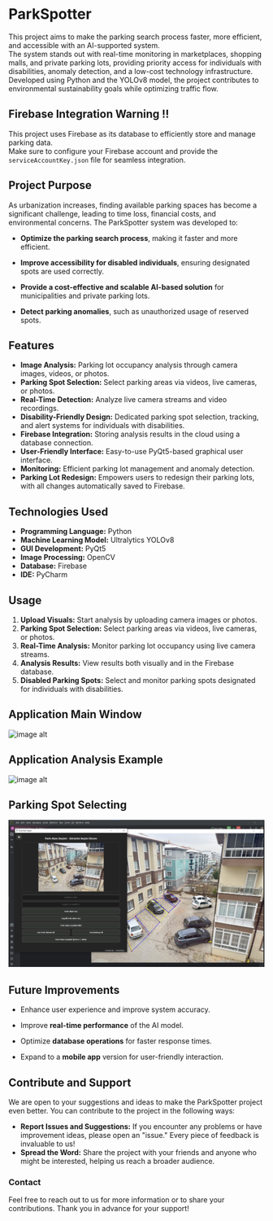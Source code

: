 # ParkSpotter

This project aims to make the parking search process faster, more efficient, and accessible with an AI-supported system.  
The system stands out with real-time monitoring in marketplaces, shopping malls, and private parking lots, providing priority access for individuals with disabilities, anomaly detection, and a low-cost technology infrastructure.  
Developed using Python and the YOLOv8 model, the project contributes to environmental sustainability goals while optimizing traffic flow.

## Firebase Integration Warning !!
This project uses Firebase as its database to efficiently store and manage parking data.  
Make sure to configure your Firebase account and provide the `serviceAccountKey.json` file for seamless integration.

## Project Purpose

As urbanization increases, finding available parking spaces has become a significant challenge, leading to time loss, financial costs, and environmental concerns. The ParkSpotter system was developed to:

- **Optimize the parking search process**, making it faster and more efficient.

- **Improve accessibility for disabled individuals**, ensuring designated spots are used correctly.

- **Provide a cost-effective and scalable AI-based solution** for municipalities and private parking lots.

- **Detect parking anomalies**, such as unauthorized usage of reserved spots.

## Features

- **Image Analysis:** Parking lot occupancy analysis through camera images, videos, or photos.
- **Parking Spot Selection:** Select parking areas via videos, live cameras, or photos.
- **Real-Time Detection:** Analyze live camera streams and video recordings.
- **Disability-Friendly Design:** Dedicated parking spot selection, tracking, and alert systems for individuals with disabilities.
- **Firebase Integration:** Storing analysis results in the cloud using a database connection.
- **User-Friendly Interface:** Easy-to-use PyQt5-based graphical user interface.
- **Monitoring:** Efficient parking lot management and anomaly detection.
- **Parking Lot Redesign:** Empowers users to redesign their parking lots, with all changes automatically saved to Firebase.


## Technologies Used

- **Programming Language:** Python
- **Machine Learning Model:** Ultralytics YOLOv8
- **GUI Development:** PyQt5
- **Image Processing:** OpenCV
- **Database:** Firebase
- **IDE:** PyCharm


## Usage

1. **Upload Visuals:** Start analysis by uploading camera images or photos.
2. **Parking Spot Selection:** Select parking areas via videos, live cameras, or photos.
3. **Real-Time Analysis:** Monitor parking lot occupancy using live camera streams.
4. **Analysis Results:** View results both visually and in the Firebase database.
5. **Disabled Parking Spots:** Select and monitor parking spots designated for individuals with disabilities.


## Application Main Window

![image alt](https://github.com/YasinEfeee/ParkSpotter/blob/43947c8396f464e87bd02297a8e1635db1595e50/Full_app_with_live_video_and_camera_tracing/In-app%20images/%C5%9Eekil%20main.jpg)

## Application Analysis Example

![image alt](https://github.com/YasinEfeee/ParkSpotter/blob/43947c8396f464e87bd02297a8e1635db1595e50/Full_app_with_live_video_and_camera_tracing/In-app%20images/%C5%9Eekil%205.jpg)

## Parking Spot Selecting

![image alt](https://github.com/YasinEfeee/ParkSpotter/blob/b34d4735ced14b02195b081a865ff75a05e215f7/Full_app_with_live_video_and_camera_tracing/In-app%20images/Parking%20spot%20selecting.jpg)


## Future Improvements

- Enhance user experience and improve system accuracy.

- Improve **real-time performance** of the AI model.

- Optimize **database operations** for faster response times.

- Expand to a **mobile app** version for user-friendly interaction.

## Contribute and Support

We are open to your suggestions and ideas to make the ParkSpotter project even better. You can contribute to the project in the following ways:

- **Report Issues and Suggestions:** If you encounter any problems or have improvement ideas, please open an "issue." Every piece of feedback is invaluable to us!
- **Spread the Word:** Share the project with your friends and anyone who might be interested, helping us reach a broader audience.

### Contact

Feel free to reach out to us for more information or to share your contributions. Thank you in advance for your support!



